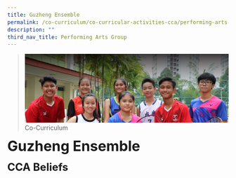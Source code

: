```yaml
---
title: Guzheng Ensemble
permalink: /co-curriculum/co-curricular-activities-cca/performing-arts-group/guzheng-ensemble
description: ""
third_nav_title: Performing Arts Group
---
```

>![](/images/About%20us.jpg)
>Co-Curriculum

**<font size=6>Guzheng Ensemble</font>**

**<font size=5>CCA Beliefs</font>**<br>